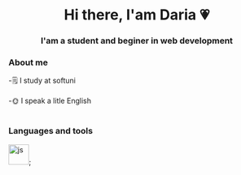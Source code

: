 
<div id = "header" align="center">
<h1>Hi there, I'am Daria 💗</h1>
<h3> I'am a student and beginer in web development</h3>
</div>

### About me
-🗒 I study at softuni <br></br>
-🌞 I speak a litle English <br></br>

### Languages and tools
<img src="https://icons8.ru/icon/gYCTehfTlYk5/javascript-логотип"
title="js" width="40" height="40"/>;


